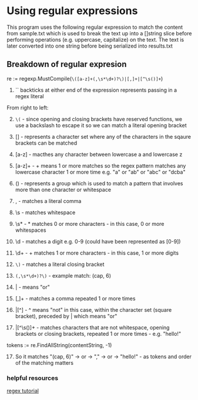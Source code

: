 # Using regular expressions
This program uses the following regular expression to match the content from sample.txt which is used to break the text up into a []string slice before performing operations (e.g. uppercase, capitalize) on the text. The text is later converted into one string before being serialized into results.txt

## Breakdown of regular expresion
re := regexp.MustCompile(`\([a-z]+(,\s*\d+)?\)|[,]+|[^\s()]+`)

1. \`\` backticks at either end of the expression represents passing in a regex literal

From right to left:

2. `\(` - since opening and closing brackets have reserved functions, we use a backslash to escape it so we can match a literal opening bracket


3. [] - represents a character set where any of the characters in the sqaure brackets can be matched

4. [a-z] - macthes any character between lowercase a and lowercase z

5. [a-z]+ - + means 1 or more matches so the regex pattern matches any lowercase character 1 or more time e.g. "a" or "ab" or "abc" or "dcba"

6. () - represents a group which is used to match a pattern that involves more than one character or whitespace

7. , - matches a literal comma

8. \s - matches whitespace

9. \s* - * matches 0 or more characters - in this case, 0 or more whitespaces

10. \d - matches a digit e.g. 0-9 (could have been represented as [0-9])

11. \d+ - + matches 1 or more characters - in this case, 1 or more digits

12. `\)` - matches a literal closing bracket

13. `(,\s*\d+)?\)` - example match: (cap, 6)

14. | - means "or"

15. [,]+ - matches a comma repeated 1 or more times

16. |[^] - ^ means "not" in this case, within the character set (square bracket), preceded by | which means "or"

16. |[^\s()]+ - matches characters that are not whitespace, opening brackets or closing brackets, repeated 1 or more times - e.g. "hello!"


tokens := re.FindAllString(contentString, -1)


17. So it matches "(cap, 6)" -> or ->  "," -> or -> "hello!" - as tokens and order of the matching matters


### helpful resources
[regex tutorial](https://youtu.be/sa-TUpSx1JA?feature=shared)